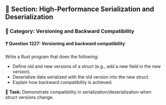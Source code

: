 ## 📘 Section: High-Performance Serialization and Deserialization
### 🔹 Category: Versioning and Backward Compatibility
#### ❓ Question 1227: Versioning and backward compatibility

Write a Rust program that does the following:

- Define old and new versions of a struct (e.g., add a new field in the new version).
- Deserialize data serialized with the old version into the new struct.
- Explain how backward compatibility is achieved.

🔧 **Task:** Demonstrate compatibility in serialization/deserialization when struct versions change.

